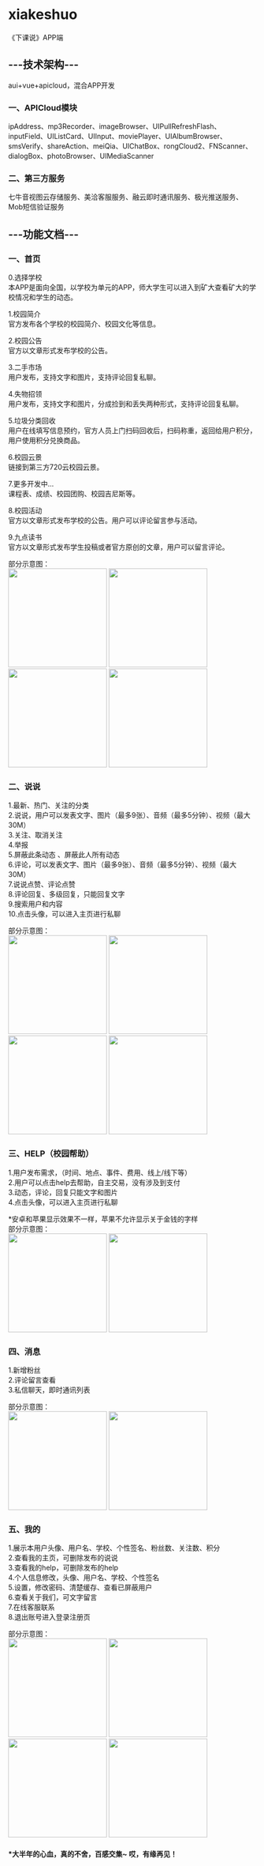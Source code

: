 # xiakeshuo
《下课说》APP端
## ---技术架构---
aui+vue+apicloud，混合APP开发  
### 一、APICloud模块
ipAddress、mp3Recorder、imageBrowser、UIPullRefreshFlash、  
inputField、UIListCard、UIInput、moviePlayer、UIAlbumBrowser、  
smsVerify、shareAction、meiQia、UIChatBox、rongCloud2、FNScanner、  
dialogBox、photoBrowser、UIMediaScanner  

### 二、第三方服务
七牛音视图云存储服务、美洽客服服务、融云即时通讯服务、极光推送服务、Mob短信验证服务  

## ---功能文档---
### 一、首页
0.选择学校   
  本APP是面向全国，以学校为单元的APP，师大学生可以进入到矿大查看矿大的学校情况和学生的动态。 
  
1.校园简介  
  官方发布各个学校的校园简介、校园文化等信息。

2.校园公告  
  官方以文章形式发布学校的公告。
  
3.二手市场  
  用户发布，支持文字和图片，支持评论回复私聊。
  
4.失物招领  
  用户发布，支持文字和图片，分成捡到和丢失两种形式，支持评论回复私聊。
  
5.垃圾分类回收  
  用户在线填写信息预约，官方人员上门扫码回收后，扫码称重，返回给用户积分，用户使用积分兑换商品。
  
6.校园云景  
  链接到第三方720云校园云景。
  
7.更多开发中...  
  课程表、成绩、校园团购、校园吉尼斯等。
  
8.校园活动  
  官方以文章形式发布学校的公告。用户可以评论留言参与活动。
  
9.九点读书  
  官方以文章形式发布学生投稿或者官方原创的文章，用户可以留言评论。  
  

部分示意图：   
  <img src="http://m.qpic.cn/psb?/V14QvJYi1Zp3gm/z*pnqTvgG9nfwvzC3SCK6gXd*waD*7iGf*aKTJUBmkA!/b/dLYAAAAAAAAA&bo=OASABwAAAAARB4s!&rf=viewer_4" width="200"/> 
  <img src="http://m.qpic.cn/psb?/V14QvJYi1Zp3gm/e09anXwYsrna0eZaOt*c0HQbd9tWcJqTU1oT8naMNW0!/b/dL4AAAAAAAAA&bo=OASABwAAAAARF5s!&rf=viewer_4" width="200"/>
  <img src="http://m.qpic.cn/psb?/V14QvJYi1Zp3gm/yeWax4qVFdZvEJyoXBCrdJOdwgbTgBDMi27Owur4nLY!/b/dL4AAAAAAAAA&bo=OASABwAAAAARF5s!&rf=viewer_4" width="200"/>
   <img src="http://m.qpic.cn/psb?/V14QvJYi1Zp3gm/RczcrbkYEKUGBUTjfMp5F8FConpnxh8lQ79vhkPHhH4!/b/dL8AAAAAAAAA&bo=OASABwAAAAARF5s!&rf=viewer_4" width="200"/>   
     
### 二、说说
1.最新、热门、关注的分类  
2.说说，用户可以发表文字、图片（最多9张）、音频（最多5分钟）、视频（最大30M）  
3.关注、取消关注  
4.举报  
5.屏蔽此条动态 、屏蔽此人所有动态  
6.评论，可以发表文字、图片（最多9张）、音频（最多5分钟）、视频（最大30M）  
7.说说点赞、评论点赞  
8.评论回复、多级回复，只能回复文字  
9.搜索用户和内容  
10.点击头像，可以进入主页进行私聊

部分示意图：   
  <img src="http://m.qpic.cn/psb?/V14QvJYi1Zp3gm/LOwGoTLFE8IaArt5iHqVkrSzhHzlPkzSUdzM5dlmJMI!/b/dDcBAAAAAAAA&bo=OASABwAAAAADR9k!&rf=viewer_4" width="200"/> 
  <img src="http://m.qpic.cn/psb?/V14QvJYi1Zp3gm/b1U8Ver3R4fXyXfj2kn505YUFP8872fnF05ET3mFhXY!/b/dDQBAAAAAAAA&bo=OASABwAAAAADB5k!&rf=viewer_4" width="200"/>
  <img src="http://m.qpic.cn/psb?/V14QvJYi1Zp3gm/vL328B7oO*7PQ8zrsRR2XGIxmP29w0E9nL9IidtY27Q!/b/dL8AAAAAAAAA&bo=OASABwAAAAADR9k!&rf=viewer_4" width="200"/>
  <img src="http://m.qpic.cn/psb?/V14QvJYi1Zp3gm/2kzfzVaCkRKXfBbD9VCf1dPFQep0fdjA2cg0AUNdwek!/b/dDQBAAAAAAAA&bo=OASABwAAAAADJ7k!&rf=viewer_4" width="200"/>   
  

### 三、HELP（校园帮助）  
1.用户发布需求，（时间、地点、事件、费用、线上/线下等）  
2.用户可以点击help去帮助，自主交易，没有涉及到支付  
3.动态，评论，回复只能文字和图片  
4.点击头像，可以进入主页进行私聊  

\*安卓和苹果显示效果不一样，苹果不允许显示关于金钱的字样    
部分示意图：   
  <img src="http://m.qpic.cn/psb?/V14QvJYi1Zp3gm/3EEaUFgcOp0Hg5W79LTpMD*5yZ6oiu87Q7U6lIsYvE4!/b/dLYAAAAAAAAA&bo=OASABwAAAAADN6k!&rf=viewer_4" width="200"/> 
  <img src="http://m.qpic.cn/psb?/V14QvJYi1Zp3gm/PmsbuislWiiZj4uB5VsCwxAteo4WHfKc*lU5bcImARE!/b/dL8AAAAAAAAA&bo=OASABwAAAAADJ7k!&rf=viewer_4" width="200"/>
  
    
### 四、消息  
1.新增粉丝  
2.评论留言查看  
3.私信聊天，即时通讯列表  
  
 部分示意图：   
  <img src="http://m.qpic.cn/psb?/V14QvJYi1Zp3gm/s4n8hjnk9rUhESnNxr*5Vuer*MlyJudWwRzQkAa*b.A!/b/dL4AAAAAAAAA&bo=OASABwAAAAADJ7k!&rf=viewer_4" width="200"/> 
  <img src="http://m.qpic.cn/psb?/V14QvJYi1Zp3gm/3CuaKWPeTW0kG78woo4hCNJrw.0IPOj2IFJEH*YPjbo!/b/dEkBAAAAAAAA&bo=OASABwAAAAADN6k!&rf=viewer_4" width="200"/>
  
    
### 五、我的  
1.展示本用户头像、用户名、学校、个性签名、粉丝数、关注数、积分  
2.查看我的主页，可删除发布的说说  
3.查看我的help，可删除发布的help  
4.个人信息修改，头像、用户名、学校、个性签名  
5.设置，修改密码、清楚缓存、查看已屏蔽用户  
6.查看关于我们，可文字留言  
7.在线客服联系  
8.退出账号进入登录注册页  
 
 部分示意图：   
  <img src="http://m.qpic.cn/psb?/V14QvJYi1Zp3gm/*1lGHdY1fMCQx1VmZFxjm0L.s0A3VkJY.n*KAzQcVtA!/b/dD4BAAAAAAAA&bo=OASABwAAAAADJ7k!&rf=viewer_4" width="200"/> 
  <img src="http://m.qpic.cn/psb?/V14QvJYi1Zp3gm/Iu07Hy2hf9P5bMgPtu3gsLWQla*ZGh3YUucqUqvK5As!/b/dDQBAAAAAAAA&bo=OASABwAAAAADF4k!&rf=viewer_4" width="200"/>
    <img src="http://m.qpic.cn/psb?/V14QvJYi1Zp3gm/hR3wcgAdjy36S3vQ0z7kRLNu3yB*6I6buhoh.N4z9aQ!/b/dDIBAAAAAAAA&bo=OASABwAAAAADV8k!&rf=viewer_4" width="200"/>
    <img src="http://b31.photo.store.qq.com/psb?/V14QvJYi3FEVYc/.xnejXA8OwqRhT5JYoDC8ErOpVpYl48fm4D2WyNVV2I!/b/dB8AAAAAAAAA&bo=OAToCAAAAAARB.w!&rf=viewer_4" width="200"/>
  
#### *大半年的心血，真的不舍，百感交集~ 哎，有缘再见！
